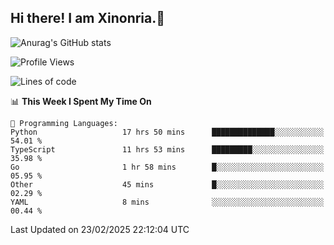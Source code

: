 ## Hi there! I am Xinonria.👋

![Anurag's GitHub stats](https://status-git-main-xinonrias-projects-f26540e3.vercel.app/api?username=xinonria&hide=stars,issues)

<!--START_SECTION:waka-->
![Profile Views](http://img.shields.io/badge/Profile%20Views-0-blue)

![Lines of code](https://img.shields.io/badge/From%20Hello%20World%20I%27ve%20Written-996.0%20thousand%20lines%20of%20code-blue)

📊 **This Week I Spent My Time On** 

```text
💬 Programming Languages: 
Python                   17 hrs 50 mins      ██████████████░░░░░░░░░░░   54.01 % 
TypeScript               11 hrs 53 mins      █████████░░░░░░░░░░░░░░░░   35.98 % 
Go                       1 hr 58 mins        █░░░░░░░░░░░░░░░░░░░░░░░░   05.95 % 
Other                    45 mins             █░░░░░░░░░░░░░░░░░░░░░░░░   02.29 % 
YAML                     8 mins              ░░░░░░░░░░░░░░░░░░░░░░░░░   00.44 % 
```


 Last Updated on 23/02/2025 22:12:04 UTC
<!--END_SECTION:waka-->

<!--
**xinonria/xinonria** is a ✨ _special_ ✨ repository because its `README.md` (this file) appears on your GitHub profile.

Here are some ideas to get you started:

- 🔭 I’m currently working on ...
- 🌱 I’m currently learning ...
- 👯 I’m looking to collaborate on ...
- 🤔 I’m looking for help with ...
- 💬 Ask me about ...
- 📫 How to reach me: ...
- 😄 Pronouns: ...
- ⚡ Fun fact: ...
-->
